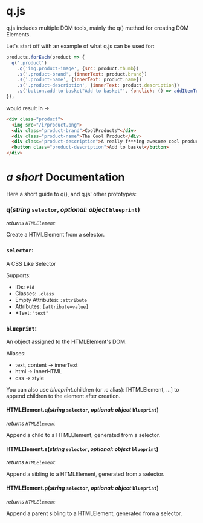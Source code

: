 # q.js

q.js includes multiple DOM tools, mainly the q() method for creating DOM Elements.

Let's start off with an example of what q.js can be used for:

```js
products.forEach(product => {
  q('.product')
    .q('img.product-image', {src: product.thumb})
    .s('.product-brand', {innerText: product.brand})
    .s('.product-name', {innerText: product.name})
    .s('.product-description', {innerText: product.description})
    .s('button.add-to-basket"Add to basket"', {onclick: () => addItemToBasket(product.itemId)});
});
```

would result in ->

```html
<div class="product">
  <img src="/i/product.png">
  <div class="product-brand">CoolProducts™</div>
  <div class="product-name">The Cool Product</div>
  <div class="product-description">A really f***ing awesome cool product</div>
  <button class="product-description">Add to basket</button>
</div>
```

# *a short* Documentation

Here a short guide to q(), and q.js' other prototypes:

### q(*string* `selector`, *optional: object* `blueprint`)

*returns `HTMLElement`*

Create a HTMLElement from a selector.

### `selector`:

A CSS Like Selector

Supports:
- IDs: `#id`
- Classes: `.class`
- Empty Attributes: `:attribute`
- Attributes: `[attribute=value]`
- *Text: `"text"`

### `blueprint`:

An object assigned to the HTMLElement's DOM.

Aliases:
- text, content -> innerText
- html -> innerHTML
- css -> style

You can also use *blueprint*.children (or .c alias): [HTMLElement, ...] to append children to the element after creation.

#### HTMLElement.q(*string* `selector`, *optional: object* `blueprint`)

*returns `HTMLElement`*

Append a child to a HTMLElement, generated from a selector.

#### HTMLElement.s(*string* `selector`, *optional: object* `blueprint`)

*returns `HTMLElement`*

Append a sibling to a HTMLElement, generated from a selector.

#### HTMLElement.p(*string* `selector`, *optional: object* `blueprint`)

*returns `HTMLElement`*

Append a parent sibling to a HTMLElement, generated from a selector.